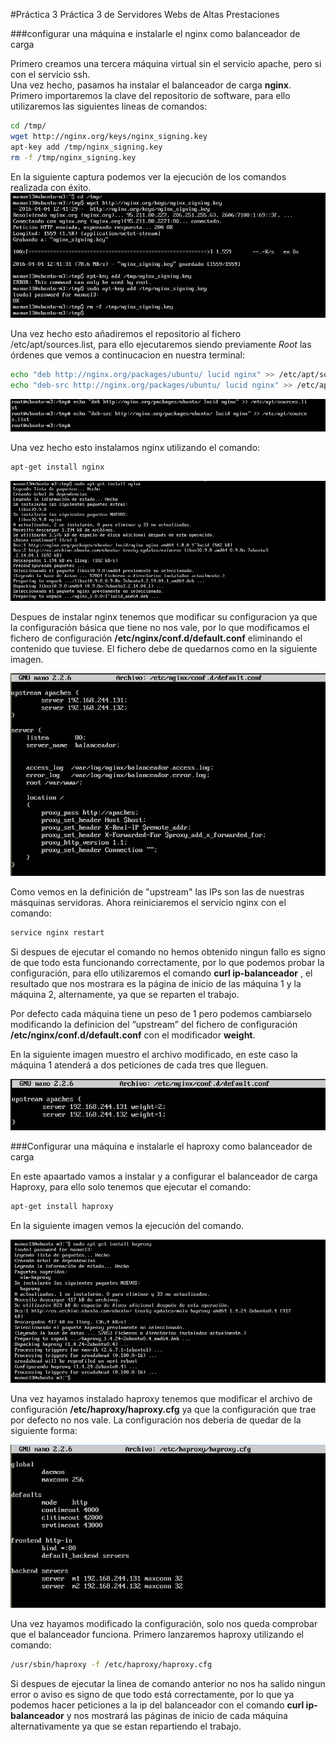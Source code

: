 #Práctica 3
Práctica 3 de Servidores Webs de Altas Prestaciones

###configurar una máquina e instalarle el nginx como balanceador de carga

Primero creamos una tercera máquina virtual sin el servicio apache, pero si con el servicio ssh.  
Una vez hecho, pasamos ha instalar el balanceador de carga **nginx**.  
Primero importaremos la clave del repositorio de software, para ello utilizaremos las siguientes lineas de comandos:
```sh
cd /tmp/
wget http://nginx.org/keys/nginx_signing.key
apt-key add /tmp/nginx_signing.key
rm -f /tmp/nginx_signing.key
```
En la siguiente captura podemos ver la ejecución de los comandos realizada con éxito.
![img](https://github.com/manuelalonsobraojos/swap1516/blob/master/practicas/practica3/capturas/Captura1.PNG)

Una vez hecho esto añadiremos el repositorio al fichero /etc/apt/sources.list, para ello ejecutaremos siendo previamente *Root* las órdenes que vemos a continucacion en nuestra terminal:
```sh
echo "deb http://nginx.org/packages/ubuntu/ lucid nginx" >> /etc/apt/sources.list
echo "deb-src http://nginx.org/packages/ubuntu/ lucid nginx" >> /etc/apt/sources.list
```
![img](https://github.com/manuelalonsobraojos/swap1516/blob/master/practicas/practica3/capturas/Captura2.PNG)

Una vez hecho esto instalamos nginx utilizando el comando:
```sh
apt-get install nginx
```
![img](https://github.com/manuelalonsobraojos/swap1516/blob/master/practicas/practica3/capturas/Captura3.PNG)


Despues de instalar nginx tenemos que modificar su configuracion ya que la configuración básica que tiene no nos vale, por lo que modificamos el fichero de configuración **/etc/nginx/conf.d/default.conf** eliminando el contenido que tuviese. El fichero debe de quedarnos como en la siguiente imagen. 

![img](https://github.com/manuelalonsobraojos/swap1516/blob/master/practicas/practica3/capturas/Captura4.PNG)

Como vemos en la definición de "upstream" las IPs son las de nuestras másquinas servidoras. 
Ahora reiniciaremos el servicio nginx con el comando:
```sh
service nginx restart
```
Si despues de ejecutar el comando no hemos obtenido ningun fallo es signo de que todo esta funcionando correctamente, por lo que podemos probar la configuración, para ello utilizaremos el comando **curl ip-balanceador** , el resultado que nos mostrara es la página de inicio de las máquina 1 y la máquina 2, alternamente, ya que se reparten el trabajo.  

Por defecto cada máquina tiene un peso de 1 pero podemos cambiarselo modificando la definicion del “upstream” del fichero de configuración **/etc/nginx/conf.d/default.conf** con el modificador **weight**.  

En la siguiente imagen muestro el archivo modificado, en este caso la máquina 1 atenderá a dos peticiones de cada tres que lleguen.

![img](https://github.com/manuelalonsobraojos/swap1516/blob/master/practicas/practica3/capturas/Captura5.PNG)


###Configurar una máquina e instalarle el haproxy como balanceador de carga

En este apaartado vamos a instalar y a configurar el balanceador de carga Haproxy, para ello solo tenemos que ejecutar el comando:
```sh
apt-get install haproxy
```
En la siguiente imagen vemos la ejecución del comando.

![img](https://github.com/manuelalonsobraojos/swap1516/blob/master/practicas/practica3/capturas/Captura6.PNG)

Una vez hayamos instalado haproxy tenemos que modificar el archivo de configuración **/etc/haproxy/haproxy.cfg** ya que la configuración que trae por defecto no nos vale. La configuración nos deberia de quedar de la siguiente forma:

![img](https://github.com/manuelalonsobraojos/swap1516/blob/master/practicas/practica3/capturas/Captura7.PNG)

Una vez hayamos modificado la configuración, solo nos queda comprobar que el balanceador funciona. Primero lanzaremos haproxy utilizando el comando: 
```sh
/usr/sbin/haproxy -f /etc/haproxy/haproxy.cfg
```
Si despues de ejecutar la linea de comando anterior no nos ha salido ningun error o aviso es signo de que todo está correctamente, por lo que ya podemos hacer peticiones a la ip del balanceador con el comando **curl ip-balanceador** y nos mostrará las páginas de inicio de cada máquina alternativamente ya que se estan repartiendo el trabajo.



